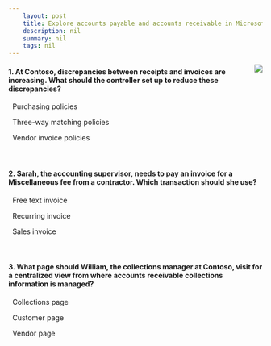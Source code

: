 ```yaml
---
    layout: post
    title: Explore accounts payable and accounts receivable in Microsoft Dynamics 365 Finance 
    description: nil
    summary: nil
    tags: nil
---
```



 <a target="_blank" href="https://docs.microsoft.com/en-us/learn/modules/explore-accounts-payable-accounts-receivable-microsoft/7-knowledge-check/"><i class="fas fa-external-link-alt"></i> </a>
 <img align="right" src="https://docs.microsoft.com/en-us/learn/achievements/dynamics-finance-payable-accounts-receivable.svg">
####  1. At Contoso, discrepancies between receipts and invoices are increasing. What should the controller set up to reduce these discrepancies?


<i class='far fa-square'></i> &nbsp;&nbsp;Purchasing policies

<i class='fas fa-check-square' style='color: Dodgerblue;'></i> &nbsp;&nbsp;Three-way matching policies

<i class='far fa-square'></i> &nbsp;&nbsp;Vendor invoice policies
<br />
<br />
<br />

####  2. Sarah, the accounting supervisor, needs to pay an invoice for a Miscellaneous fee from a contractor. Which transaction should she use?


<i class='fas fa-check-square' style='color: Dodgerblue;'></i> &nbsp;&nbsp;Free text invoice

<i class='far fa-square'></i> &nbsp;&nbsp;Recurring invoice

<i class='far fa-square'></i> &nbsp;&nbsp;Sales invoice
<br />
<br />
<br />

####  3. What page should William, the collections manager at Contoso, visit for a centralized view from where accounts receivable collections information is managed?


<i class='fas fa-check-square' style='color: Dodgerblue;'></i> &nbsp;&nbsp;Collections page

<i class='far fa-square'></i> &nbsp;&nbsp;Customer page

<i class='far fa-square'></i> &nbsp;&nbsp;Vendor page
<br />
<br />
<br />
